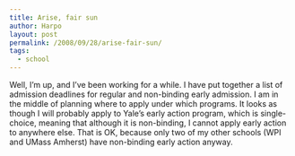 ```yaml
---
title: Arise, fair sun
author: Harpo
layout: post
permalink: /2008/09/28/arise-fair-sun/
tags:
  - school
---
```

Well, I&#8217;m up, and I&#8217;ve been working for a while. I have put together a list of admission deadlines for regular and non-binding early admission. I am in the middle of planning where to apply under which programs. It looks as though I will probably apply to Yale&#8217;s early action program, which is single-choice, meaning that although it is non-binding, I cannot apply early action to anywhere else. That is OK, because only two of my other schools (WPI and UMass Amherst) have non-binding early action anyway.